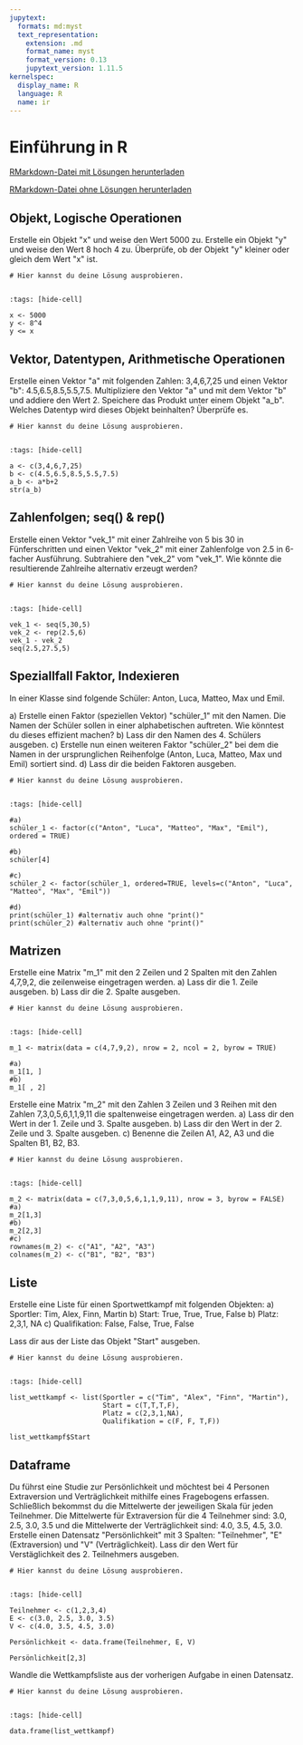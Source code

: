 ```yaml
---
jupytext:
  formats: md:myst
  text_representation:
    extension: .md
    format_name: myst
    format_version: 0.13
    jupytext_version: 1.11.5
kernelspec:
  display_name: R
  language: R
  name: ir
---
```



# Einführung in R

<a href=https://raw.githubusercontent.com/Methods-Berlin/RTraining/main/Aufgaben_rmd/Einfuehrung in R.Rmd download=Einfuehrung in R.Rmd>RMarkdown-Datei mit Lösungen herunterladen</a>


<a href=https://github.com/Methods-Berlin/RTraining/tree/Rmd_ohne_Loesung/Rmd_ohne_Loesungen/Einfuehrung in R.Rmd download=Einfuehrung in R.Rmd>RMarkdown-Datei ohne Lösungen herunterladen</a>


## Objekt, Logische Operationen 

Erstelle ein Objekt "x" und weise den Wert 5000 zu. Erstelle ein Objekt "y" und weise den Wert 8 hoch 4 zu. Überprüfe, ob der Objekt "y" kleiner oder gleich dem Wert "x" ist. 

```{code-cell} r
# Hier kannst du deine Lösung ausprobieren.


```

<!-- loesung: start-->


```{code-cell} r
:tags: [hide-cell]

x <- 5000
y <- 8^4
y <= x

```


<!-- loesung: ende-->

## Vektor, Datentypen, Arithmetische Operationen

Erstelle einen Vektor "a" mit folgenden Zahlen: 3,4,6,7,25 und einen Vektor "b": 4.5,6.5,8.5,5.5,7.5. Multipliziere den Vektor "a" und mit dem Vektor "b" und addiere den Wert 2. Speichere das Produkt unter einem Objekt "a_b". Welches Datentyp wird dieses Objekt beinhalten? Überprüfe es. 

```{code-cell} r
# Hier kannst du deine Lösung ausprobieren.


```

<!-- loesung: start-->


```{code-cell} r
:tags: [hide-cell]

a <- c(3,4,6,7,25)
b <- c(4.5,6.5,8.5,5.5,7.5)
a_b <- a*b+2
str(a_b)

```


<!-- loesung: ende-->

## Zahlenfolgen; seq() & rep()

Erstelle einen Vektor "vek_1" mit einer Zahlreihe von 5 bis 30 in Fünferschritten und einen Vektor "vek_2" mit einer Zahlenfolge von 2.5 in 6-facher Ausführung. Subtrahiere den "vek_2" vom "vek_1". Wie könnte die resultierende Zahlreihe alternativ erzeugt werden?

```{code-cell} r
# Hier kannst du deine Lösung ausprobieren.


```

<!-- loesung: start-->


```{code-cell} r
:tags: [hide-cell]

vek_1 <- seq(5,30,5)
vek_2 <- rep(2.5,6)
vek_1 - vek_2
seq(2.5,27.5,5)

```


<!-- loesung: ende-->

## Speziallfall Faktor, Indexieren 

In einer Klasse sind folgende Schüler: Anton, Luca, Matteo, Max und Emil. 

a) Erstelle einen  Faktor (speziellen Vektor) "schüler_1" mit den Namen. Die Namen der Schüler sollen in einer alphabetischen auftreten. Wie könntest du dieses effizient machen? 
b) Lass dir den Namen des 4. Schülers ausgeben. 
c) Erstelle nun einen weiteren Faktor "schüler_2" bei dem die Namen in der ursprunglichen Reihenfolge (Anton, Luca, Matteo, Max und Emil) sortiert sind. 
d) Lass dir die beiden Faktoren ausgeben.

```{code-cell} r
# Hier kannst du deine Lösung ausprobieren.


```

<!-- loesung: start-->


```{code-cell} r
:tags: [hide-cell]

#a)
schüler_1 <- factor(c("Anton", "Luca", "Matteo", "Max", "Emil"), ordered = TRUE)

#b)
schüler[4]

#c)
schüler_2 <- factor(schüler_1, ordered=TRUE, levels=c("Anton", "Luca", "Matteo", "Max", "Emil"))

#d)
print(schüler_1) #alternativ auch ohne "print()"
print(schüler_2) #alternativ auch ohne "print()"

```


<!-- loesung: ende-->

## Matrizen 

Erstelle eine Matrix "m_1" mit den 2 Zeilen und 2 Spalten mit den Zahlen 4,7,9,2, die zeilenweise eingetragen werden. 
a) Lass dir die 1. Zeile ausgeben. 
b) Lass dir die 2. Spalte ausgeben.

```{code-cell} r
# Hier kannst du deine Lösung ausprobieren.


```

<!-- loesung: start-->


```{code-cell} r
:tags: [hide-cell]

m_1 <- matrix(data = c(4,7,9,2), nrow = 2, ncol = 2, byrow = TRUE)

#a) 
m_1[1, ]
#b) 
m_1[ , 2]

```


<!-- loesung: ende-->

Erstelle eine Matrix "m_2" mit den Zahlen 3 Zeilen und 3 Reihen mit den Zahlen 7,3,0,5,6,1,1,9,11 die spaltenweise eingetragen werden. 
a) Lass dir den Wert in der 1. Zeile und 3. Spalte ausgeben. 
b) Lass dir den Wert in der 2. Zeile und 3. Spalte ausgeben.
c) Benenne die Zeilen A1, A2, A3 und die Spalten B1, B2, B3.

```{code-cell} r
# Hier kannst du deine Lösung ausprobieren.


```

<!-- loesung: start-->


```{code-cell} r
:tags: [hide-cell]

m_2 <- matrix(data = c(7,3,0,5,6,1,1,9,11), nrow = 3, byrow = FALSE)
#a)
m_2[1,3]
#b)
m_2[2,3]
#c)
rownames(m_2) <- c("A1", "A2", "A3")
colnames(m_2) <- c("B1", "B2", "B3")

```


<!-- loesung: ende-->

## Liste

Erstelle eine Liste für einen Sportwettkampf mit folgenden Objekten: 
a) Sportler: Tim, Alex, Finn, Martin 
b) Start: True, True, True, False
b) Platz: 2,3,1, NA
c) Qualifikation: False, False, True, False

Lass dir aus der Liste das Objekt "Start" ausgeben.

```{code-cell} r
# Hier kannst du deine Lösung ausprobieren.


```

<!-- loesung: start-->


```{code-cell} r
:tags: [hide-cell]

list_wettkampf <- list(Sportler = c("Tim", "Alex", "Finn", "Martin"),
                       Start = c(T,T,T,F),
                       Platz = c(2,3,1,NA),
                       Qualifikation = c(F, F, T,F))

list_wettkampf$Start

```


<!-- loesung: ende-->

## Dataframe 

Du führst eine Studie zur Persönlichkeit und möchtest bei 4 Personen Extraversion und Verträglichkeit mithilfe eines Fragebogens erfassen. Schließlich bekommst du die Mittelwerte der jeweiligen Skala für jeden Teilnehmer. Die Mittelwerte für Extraversion für die 4 Teilnehmer sind: 3.0, 2.5, 3.0, 3.5 und die Mittelwerte der Verträglichkeit sind: 4.0, 3.5, 4.5, 3.0. Erstelle einen Datensatz "Persönlichkeit" mit 3 Spalten: "Teilnehmer", "E" (Extraversion) und "V" (Verträglichkeit). Lass dir den Wert für Verstäglichkeit des 2. Teilnehmers ausgeben.    

```{code-cell} r
# Hier kannst du deine Lösung ausprobieren.


```

<!-- loesung: start-->


```{code-cell} r
:tags: [hide-cell]

Teilnehmer <- c(1,2,3,4)
E <- c(3.0, 2.5, 3.0, 3.5)
V <- c(4.0, 3.5, 4.5, 3.0)

Persönlichkeit <- data.frame(Teilnehmer, E, V)

Persönlichkeit[2,3] 

```


<!-- loesung: ende-->

Wandle die Wettkampfsliste aus der vorherigen Aufgabe in einen Datensatz. 

```{code-cell} r
# Hier kannst du deine Lösung ausprobieren.


```

<!-- loesung: start-->


```{code-cell} r
:tags: [hide-cell]

data.frame(list_wettkampf)

```


<!-- loesung: ende-->
